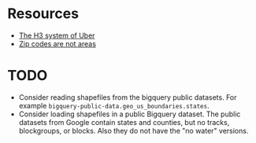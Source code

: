 # Resources

* [The H3 system of Uber](https://eng.uber.com/h3/)
* [Zip codes are not areas](https://georeference.org/doc/zip_codes_are_not_areas.htm)


# TODO

* Consider reading shapefiles from the bigquery public datasets. For example `bigquery-public-data.geo_us_boundaries.states`.
* Consider loading shapefiles in a public Bigquery dataset. The public datasets from Google contain states and counties, but no tracks, blockgroups, or blocks. Also they do not have the "no water" versions.


